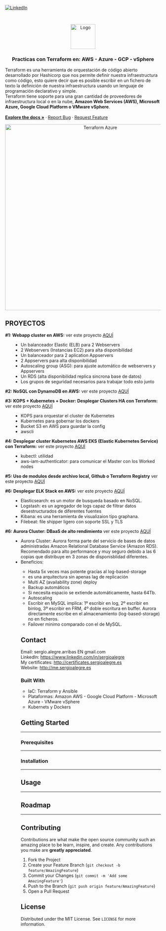 
<!--
REEMPLAZAR: Buscador-Ajax-similar-a-Google, TITULO, DESCRIPCION, DESCRIPCION2, DEMO, TECNOLOGIAS
-->
[![LinkedIn][linkedin-shield]][linkedin-url]

<!-- PROJECT LOGO -->
<br />
<p align="center">
  <a href="https://github.com/sergioalegre/Terraform">
    <img src="http://sergioalegre.es/logo.JPG" alt="Logo" width="80" height="80">
  </a>

  <h3 align="center"><!-- TITULO -->Practicas con Terraform en: AWS - Azure - GCP - vSphere</h3>

  <p>
    <!-- DESCRIPCION -->Terraform es una herramienta de orquestación de código abierto desarrollado por Hashicorp que nos permite definir nuestra infraestructura como código, esto quiere decir que es posible escribir en un fichero de texto la definición de nuestra infraestructura usando un lenguaje de programación declarativo y simple.
    <br>
    Terraform tiene soporte para una gran cantidad de proveedores de infraestructura local o en la nube, <b>Amazon Web Services (AWS), Microsoft Azure, Google Cloud Platform o VMware vSphere</b>.
    <br /><br />
    <a href="https://github.com/sergioalegre/Terraform"><strong>Explore the docs »</strong></a>
    ·
    <a href="https://github.com/sergioalegre/Terraform/issues">Report Bug</a>
    ·
    <a href="https://github.com/sergioalegre/Terraform/issues">Request Feature</a>
  </p>
</p>

<p align="center"><img src="http://sergioalegre.es/github_screenshots/terraform-azure.jpg" alt="Terraform Azure" width="600" ></p>

## PROYECTOS
<p>
  <b>#1: Webapp cluster en AWS:</b>
  ver este proyecto <a href="https://github.com/sergioalegre/Terraform/tree/master/Curso_Udemy_2020/7%20-%20Jobcasestudy%231%20Webapp%20Cluster" target="_blank">AQUÍ</a>
  <ul style="padding-left: 10%">
    <li>Un balanceador Elastic (ELB) para 2 Webservers</li>
    <li>2 Webservers (Instancias EC2) para alta disponibilidad</li>
    <li>Un balanceador para 2 aplication Appservers</li>
    <li>2 Appservers para alta disponibilidad</li>
    <li>Autoscaling group (ASG): para ajuste automático de webservers y Appservers</li>
    <li>Un RDS (alta disponibilidad replica sincrona base de datos)</li>
    <li>Los grupos de seguridad necesarios para trabajar todo esto junto</li>
  </ul>
  
</p>


<p>
  <b>#2: NoSQL con DynamoDB en AWS:</b>
  ver este proyecto <a href="https://github.com/sergioalegre/Terraform/tree/master/Curso_Udemy_2020/8%20-%20Jobcasestudy%232%20DynamoDB" target="_blank">AQUÍ</a>
</p>


<p>
  <b>#3: KOPS + Kubernetes + Docker: Desplegar Clusters HA con Terraform:</b>
  ver este proyecto <a href="https://github.com/sergioalegre/Terraform/tree/master/Curso_Udemy_2020/9%20-%20Jobcasestudy%233%20KOPS%20%2B%20Kubernetes%20%2B%20Docker" target="_blank">AQUÍ</a>
  <ul style="padding-left: 10%">
    <li>KOPS para orquestar el cluster de Kubernetes</li>
    <li>Kubernetes para gobernar los dockers</li>
    <li>Bucket S3 en AWS para guardar la config</li>
    <li>awscli</li>
  </ul>  
</p>


<p>
  <b>#4: Desplegar cluster Kubernetes AWS EKS (Elastic Kubernetes Service) con Terraform:</b>
  ver este proyecto <a href="https://github.com/sergioalegre/Terraform/tree/master/Curso_Udemy_2020/10%20-%20Jobcasestudy%234%20AWS%20EKS%20Kubernetes%20cluster" target="_blank">AQUÍ</a>
  <ul style="padding-left: 10%">
    <li>kubectl: utilidad</li>
    <li>aws-iam-authenticator: para comunicar el Master con los Worked nodes</li>
  </ul>
</p>


<p>
  <b>#5: Uso de modulos desde archivo local, Github o Terraform Registry</b>
  ver este proyecto <a href="https://github.com/sergioalegre/Terraform/tree/master/Curso_Udemy_2020/11%20-%20Jobcasestudy%235%20Modules%20%2BELB%20%2B%20EC2" target="_blank">AQUÍ</a>
</p>


<p>
  <b>#6: Desplegar ELK Stack en AWS:</b>
  ver este proyecto <a href="https://github.com/sergioalegre/Terraform/tree/master/Curso_Udemy_2020/13%20-%20Jobcasestudy6%23%20ELK%20Stack" target="_blank">AQUÍ</a>
  <ul style="padding-left: 10%">
    <li>Elasticsearch: es un motor de busqueda basado en NoSQL.</li>
    <li>Logstash: es un agregador de logs capaz de filtrar datos desestructurados de diferentes fuentes</li>
    <li>Kibana: es una herramienta de visualizaion tipo graphana.</li>
    <li>Filebeat: file shipper ligero con soporte SSL y TLS</li>
  </ul>
</p>

<p>
  <b>#6: Aurora Cluster: DBaaS de alto rendimiento</b>
  ver este proyecto <a href="https://github.com/sergioalegre/Terraform/tree/master/Curso_Udemy_2020/16%20-%20Jobcasestudy%237%20Aurora%20DB%20Cluster" target="_blank">AQUÍ</a>
  <ul style="padding-left: 10%">
    <li>Aurora Cluster: Aurora forma parte del servicio de bases de datos administradas Amazon Relational Database Service (Amazon RDS). Recomendado para alto performance y muy seguro debido a las 6 copias que distribuye en 3 zonas de disponisblidad diferentes.</li>
    <li>Beneficios:</li>
    <ul>
      <li>Hasta 5x veces mas potente gracias al log-based-storage</li>
      <li>es una arquitectura sin apenas lag de replicación</li>
      <li>Multi AZ (availability zone) deploy</li>
      <li>Backup automáticos</li>
      <li>Si necesita espacio se extiende automáticamente, hasta 64Tb.</li>
      <li>Autoscaling</li>
      <li>Escribir en MySQL implica: 1º escribir en log, 2º escribir en binlog, 3º escribir en FRM, 4º doble escritura en buffer. Aurora directamente escribe en el almacenamiento (log-based-storage) no en ficheros.</li>
      <li>Failover minimo comparado con el de MySQL.</li>
  </ul>
</p>


## Contact
Email: sergio.alegre.arribas EN gmail.com
<br>
LinkedIn: https://www.linkedin.com/in/sergioalegre
<br>
My certificates: http://certificates.sergioalegre.es
<br>
Website: http://me.sergioalegre.es

### Built With
<!-- TECNOLOGIAS -->
* IaC: Terraform y Ansible
* Plataformas: Amazon AWS - Google Cloud Platform - Microsoft Azure - VMware vSphere
* Kubernets y Dockers

## Getting Started
---

### Prerequisites
---

### Installation
---

## Usage
---

## Roadmap
---

## Contributing
Contributions are what make the open source community such an amazing place to be learn, inspire, and create. Any contributions you make are **greatly appreciated**.

1. Fork the Project
2. Create your Feature Branch (`git checkout -b feature/AmazingFeature`)
3. Commit your Changes (`git commit -m 'Add some AmazingFeature'`)
4. Push to the Branch (`git push origin feature/AmazingFeature`)
5. Open a Pull Request

## License
Distributed under the MIT License. See `LICENSE` for more information.


[linkedin-shield]: https://img.shields.io/badge/-LinkedIn-black.svg?style=flat-square&logo=linkedin&colorB=555
[linkedin-url]: https://linkedin.com/in/sergioalegre

